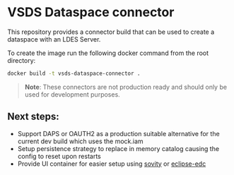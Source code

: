 # VSDS Dataspace connector

This repository provides a connector build that can be used to create a dataspace with an LDES Server.

To create the image run the following docker command from the root directory:

```bash
docker build -t vsds-dataspace-connector .
```

> **Note**: These connectors are not production ready and should only be used for development purposes.

## Next steps:

- Support DAPS or OAUTH2 as a production suitable alternative for the current dev build which uses the mock.iam
- Setup persistence strategy to replace in memory catalog causing the config to reset upon restarts
- Provide UI container for easier setup using [sovity](https://github.com/sovity/edc-ui/tree/v2.0.0) or [eclipse-edc](https://github.com/eclipse-edc/DataDashboard)
